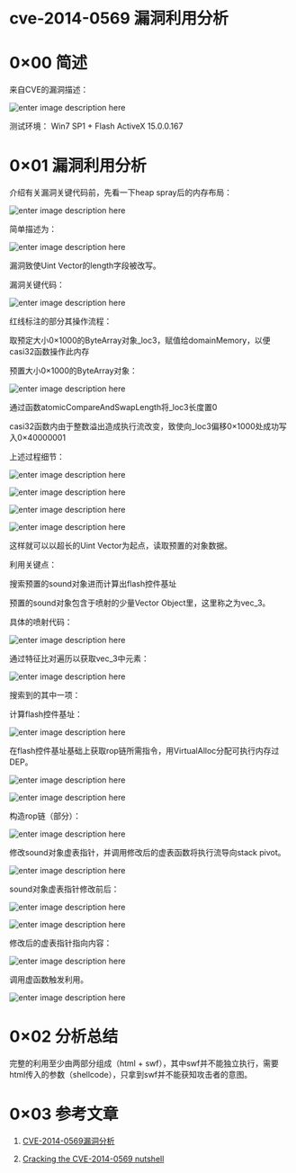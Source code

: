 # cve-2014-0569 漏洞利用分析

0×00 简述
=====

来自CVE的漏洞描述：

![enter image description here](http://drops.javaweb.org/uploads/images/a06929dd186bc9c632820bc04dc4c3f20d88caf8.jpg)

测试环境： Win7 SP1 + Flash ActiveX 15.0.0.167

0×01 漏洞利用分析
=====

介绍有关漏洞关键代码前，先看一下heap spray后的内存布局：

![enter image description here](http://drops.javaweb.org/uploads/images/d7dd45f6afc5c2c80ee81be1a2fdf4d4a48c0da4.jpg)

简单描述为：

![enter image description here](http://drops.javaweb.org/uploads/images/bf4c0c073047eb04ca9e81750be7dbe6a0bbc1e3.jpg)

漏洞致使Uint Vector的length字段被改写。

漏洞关键代码：

![enter image description here](http://drops.javaweb.org/uploads/images/3ff483a2d65fa39de81d1ef05fd65f17f036df52.jpg)

红线标注的部分其操作流程：

取预定大小0×1000的ByteArray对象_loc3，赋值给domainMemory，以便casi32函数操作此内存

预置大小0×1000的ByteArray对象：

![enter image description here](http://drops.javaweb.org/uploads/images/592ee6eae6d8548d1164063ff0adbc5589a9db97.jpg)

通过函数atomicCompareAndSwapLength将_loc3长度置0

casi32函数内由于整数溢出造成执行流改变，致使向_loc3偏移0×1000处成功写入0×40000001

上述过程细节：

![enter image description here](http://drops.javaweb.org/uploads/images/2040745ab0fe533b77d068044444d2996a39207f.jpg)

![enter image description here](http://drops.javaweb.org/uploads/images/478ebd5c888309a4fb4d2253ef1b5269e5051550.jpg)

![enter image description here](http://drops.javaweb.org/uploads/images/45111efd1c470c8fe8427a5ebe4f91d53971feec.jpg)

![enter image description here](http://drops.javaweb.org/uploads/images/4b3c7f5fe4c0c88a31b29f00fafba994993b55fe.jpg)

这样就可以以超长的Uint Vector为起点，读取预置的对象数据。

利用关键点：

搜索预置的sound对象进而计算出flash控件基址

预置的sound对象包含于喷射的少量Vector Object里，这里称之为vec_3。

具体的喷射代码：

![enter image description here](http://drops.javaweb.org/uploads/images/494ab2b0f59d68e09077c83c2c2185f4f6a32234.jpg)

通过特征比对遍历以获取vec_3中元素：

![enter image description here](http://drops.javaweb.org/uploads/images/ca37089ba5e4790c466795a5a1d39025e9b62929.jpg)

搜索到的其中一项：

计算flash控件基址：

![enter image description here](http://drops.javaweb.org/uploads/images/e2de11f879456cdf8f20873fefed54526b630545.jpg)

在flash控件基址基础上获取rop链所需指令，用VirtualAlloc分配可执行内存过DEP。

![enter image description here](http://drops.javaweb.org/uploads/images/1b7472a47edf5af7d6b01772ec29ba5e4643516d.jpg)

![enter image description here](http://drops.javaweb.org/uploads/images/142baba618a6c9de4554d558cebbee5d54403172.jpg)

构造rop链（部分）：

![enter image description here](http://drops.javaweb.org/uploads/images/08adda676b58b0d23157ed6dfde4e058075807ee.jpg)

修改sound对象虚表指针，并调用修改后的虚表函数将执行流导向stack pivot。

![enter image description here](http://drops.javaweb.org/uploads/images/63e00c5d07685911eb9058fc2da02ef273855dc9.jpg)

sound对象虚表指针修改前后：

![enter image description here](http://drops.javaweb.org/uploads/images/6ab8293cdd8fe2ba4d83597cc92ec4119204dc9d.jpg)

![enter image description here](http://drops.javaweb.org/uploads/images/de60b260999feab70c4a0f3f0d55fafbd231f96d.jpg)

修改后的虚表指针指向内容：

![enter image description here](http://drops.javaweb.org/uploads/images/d5d9172f5feea89881135a3efab59aee2122b2fa.jpg)

调用虚函数触发利用。

![enter image description here](http://drops.javaweb.org/uploads/images/bdc8ed1380f7083eafd8640e43e421ad0cb9d79f.jpg)

0×02 分析总结
=====

完整的利用至少由两部分组成（html + swf），其中swf并不能独立执行，需要html传入的参数（shellcode），只拿到swf并不能获知攻击者的意图。

0×03 参考文章
=====

1.  [CVE-2014-0569漏洞分析](http://weibo.com/p/1001603769606924861349)
    
2.  [Cracking the CVE-2014-0569 nutshell](http://blogs.technet.com/b/mmpc/archive/2014/11/05/cracking-the-cve-2014-0569-nutshell.aspx)